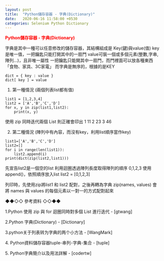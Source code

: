 ```yaml
---
layout: post
title:  "Python儲存容器 - 字典(Dictionary)"
date:   2020-06-16 11:58:00 +0530
categories: Selenium Python Dictionary
---
```


<font color="#FF0000" style="font-weight:bold;">Python儲存容器 - 字典(Dictionary)</font>

字典是其中一種可以任意修改的儲存容器，其結構組成是 Key(鍵)與value(值)
key是唯一值，一把鑰匙只能打開其中的一扇門
value可裝一個或多個元素(整數,字串,陣列…)，且非唯一屬性
一把鑰匙只能開其中一扇門，而門裡面可以放各種東西「食物、家具、3C家電」
而字典是無序的，根據的是KEY


```
dict = { key : value }
dict[ key ] = value
```

1. 第一種情況 (兩個列表list都有值)

```
list1 = [1,2,3,4]
list2 = ['A','B','C','D']
for x, y in zip(list1,list2):
    print(x, y)
```

使用 zip 同時迭代兩個 List
則正確會印出
1 11
2 23
3 46



2. 第二種情況 (陣列中有內容，而沒有key，利用list順序當作key)

```
list1=['A','B','C','D']
list2=[]
for i in range(len(list1)):
    list2.append(i)
print(dict(zip(list2,list1)))
```

先宣告list2是一個空的list
利用迴圈透過陣列長度取得陣列的順序
0,1,2,3
使用append()，依照順序放入list
list2 = [0,1,2,3]

列印時，先使用zip將list1 和 list2 配對，之後再轉為字典
zip(names, values) 會將 names 與 values 的每個元素以一對一的方式配對起來




<p></p>
<p></p>
<p></p>
<p></p>

<p>◆◆◇◇ 參考資料 ◇◇◆◆</p>

<p></p>
1.Python 使用 zip 與 for 迴圈同時對多個 List 進行迭代 - [gtwang]
<p></p>
2.Python 字典(Dictionary) - [Dictionary]
<p></p>
3.python关于列表转为字典的两个小方法 - [WangMark]
<p></p>
4. Python資料儲存容器tuple-串列-字典-集合 - [tuple]
<p></p>
5. Python字典簡介以及用法詳解 - [codertw]

[gtwang]:https://blog.gtwang.org/programming/python-iterate-through-multiple-lists-in-parallel/
[Dictionary]:https://www.runoob.com/python/python-dictionary.html
[WangMark]:https://blog.csdn.net/petib_wangwei/article/details/38685303
[tuple]:https://sites.google.com/site/zsgititit/home/python-cheng-shi-she-ji/python-zi-liao-chu-cun-rong-qituple-chuan-lie-zi-dian-ji-he
[codertw]:https://codertw.com/%E7%A8%8B%E5%BC%8F%E8%AA%9E%E8%A8%80/367669/

<p></p>
